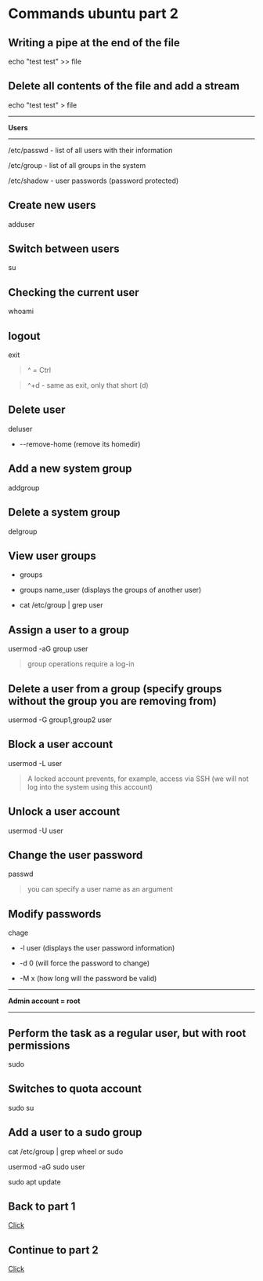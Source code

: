 # Commands ubuntu part 2 

## Writing a pipe at the end of the file
echo "test test" >> file

## Delete all contents of the file and add a stream
echo "test test" > file

---

**Users**

---

/etc/passwd - list of all users with their information

/etc/group - list of all groups in the system

/etc/shadow - user passwords (password protected)

## Create new users
adduser

## Switch between users
su

## Checking the current user
whoami

## logout
exit

> ^ = Ctrl

> ^+d - same as exit, only that short (d)

## Delete user
deluser
- --remove-home (remove its homedir)

## Add a new system group
addgroup

## Delete a system group
delgroup

## View user groups
- groups

- groups name_user (displays the groups of another user)

- cat /etc/group | grep user

## Assign a user to a group
usermod -aG group user

> group operations require a log-in

## Delete a user from a group (specify groups without the group you are removing from)
usermod -G group1,group2 user

## Block a user account
usermod -L user
> A locked account prevents, for example, access via SSH (we will not log into the system using this account)

## Unlock a user account
usermod -U user

## Change the user password
passwd
> you can specify a user name as an argument

## Modify passwords
chage
- -l user (displays the user password information)

- -d 0 (will force the password to change)

- -M x (how long will the password be valid)

---

**Admin account = root**

---

## Perform the task as a regular user, but with root permissions
sudo

## Switches to quota account
sudo su

## Add a user to a sudo group
cat /etc/group | grep wheel or sudo

usermod -aG sudo user

sudo apt update

## Back to part 1
[Click](https://github.com/pokczampDev/Ubuntu-guide/blob/main/commands_part1/en/commands.md)

## Continue to part 2
[Click](https://github.com/pokczampDev/Ubuntu-guide/blob/main/commands_part2/en/commands.md)
